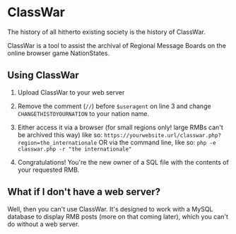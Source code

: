 # ClassWar
The history of all hitherto existing society is the history of ClassWar.

ClassWar is a tool to assist the archival of Regional Message Boards on the online browser game NationStates.

## Using ClassWar

1. Upload ClassWar to your web server

2. Remove the comment (`//`) before `$useragent` on line 3 and change `CHANGETHISTOYOURNATION` to your nation name.
 
3. Either access it via a browser (for small regions only! large RMBs can't be archived this way) like so: `https://yourwebsite.url/classwar.php?region=the_internationale` OR via the command line, like so: `php -e classwar.php -r "the internationale"`

4. Congratulations! You're the new owner of a SQL file with the contents of your requested RMB.

## What if I don't have a web server?

Well, then you can't use ClassWar. It's designed to work with a MySQL database to display RMB posts (more on that coming later), which you can't do without a web server.
